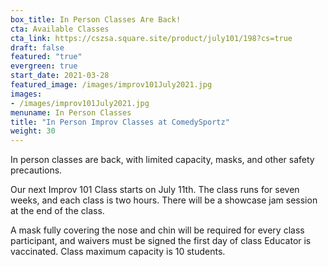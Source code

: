 ```yaml
---
box_title: In Person Classes Are Back!
cta: Available Classes
cta_link: https://cszsa.square.site/product/july101/198?cs=true
draft: false
featured: "true"
evergreen: true
start_date: 2021-03-28
featured_image: /images/improv101July2021.jpg
images:
- /images/improv101July2021.jpg
menuname: In Person Classes
title: "In Person Improv Classes at ComedySportz"
weight: 30
---
```


In person classes are back, with limited capacity, masks, and other safety precautions.

Our next Improv 101 Class starts on July 11th. The class runs for seven weeks, and each class is two hours. There will be a showcase jam session at the end of the class.

A mask fully covering the nose and chin will be required for every class participant, and waivers must be signed the first day of class Educator is vaccinated. Class maximum capacity is 10 students.
